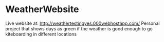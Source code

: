 # WeatherWebsite

Live website at: http://weathertestingyes.000webhostapp.com/
Personal project that shows days as green if the weather is good enough to go kiteboarding in different locations
